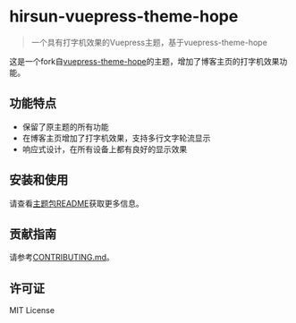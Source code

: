 # hirsun-vuepress-theme-hope

> 一个具有打字机效果的Vuepress主题，基于vuepress-theme-hope

这是一个fork自[vuepress-theme-hope](https://github.com/vuepress-theme-hope/vuepress-theme-hope)的主题，增加了博客主页的打字机效果功能。

## 功能特点

- 保留了原主题的所有功能
- 在博客主页增加了打字机效果，支持多行文字轮流显示
- 响应式设计，在所有设备上都有良好的显示效果

## 安装和使用

请查看[主题包README](./packages/theme/README.md)获取更多信息。

## 贡献指南

请参考[CONTRIBUTING.md](./CONTRIBUTING.md)。

## 许可证

MIT License